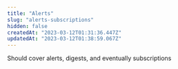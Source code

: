 ```yaml
---
title: "Alerts"
slug: "alerts-subscriptions"
hidden: false
createdAt: "2023-03-12T01:31:36.447Z"
updatedAt: "2023-03-12T01:38:59.067Z"
---
```

Should cover alerts, digests, and eventually subscriptions
